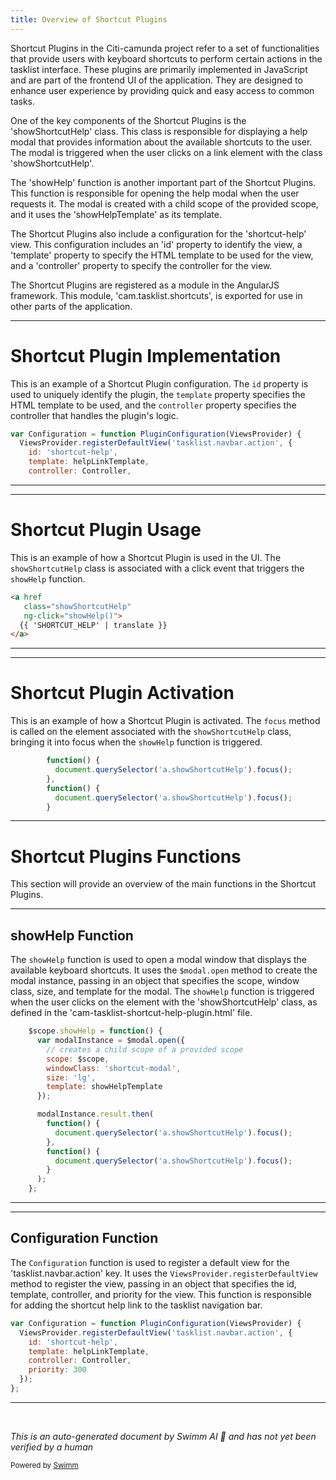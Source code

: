 ```yaml
---
title: Overview of Shortcut Plugins
---
```

Shortcut Plugins in the Citi-camunda project refer to a set of functionalities that provide users with keyboard shortcuts to perform certain actions in the tasklist interface. These plugins are primarily implemented in JavaScript and are part of the frontend UI of the application. They are designed to enhance user experience by providing quick and easy access to common tasks.

One of the key components of the Shortcut Plugins is the 'showShortcutHelp' class. This class is responsible for displaying a help modal that provides information about the available shortcuts to the user. The modal is triggered when the user clicks on a link element with the class 'showShortcutHelp'.

The 'showHelp' function is another important part of the Shortcut Plugins. This function is responsible for opening the help modal when the user requests it. The modal is created with a child scope of the provided scope, and it uses the 'showHelpTemplate' as its template.

The Shortcut Plugins also include a configuration for the 'shortcut-help' view. This configuration includes an 'id' property to identify the view, a 'template' property to specify the HTML template to be used for the view, and a 'controller' property to specify the controller for the view.

The Shortcut Plugins are registered as a module in the AngularJS framework. This module, 'cam.tasklist.shortcuts', is exported for use in other parts of the application.

<SwmSnippet path="/webapps/frontend/ui/tasklist/client/scripts/shortcuts/plugins/action/cam-tasklist-shortcut-help-plugin.js" line="70">

---

# Shortcut Plugin Implementation

This is an example of a Shortcut Plugin configuration. The `id` property is used to uniquely identify the plugin, the `template` property specifies the HTML template to be used, and the `controller` property specifies the controller that handles the plugin's logic.

```javascript
var Configuration = function PluginConfiguration(ViewsProvider) {
  ViewsProvider.registerDefaultView('tasklist.navbar.action', {
    id: 'shortcut-help',
    template: helpLinkTemplate,
    controller: Controller,
```

---

</SwmSnippet>

<SwmSnippet path="/webapps/frontend/ui/tasklist/client/scripts/shortcuts/plugins/action/cam-tasklist-shortcut-help-plugin.html" line="1">

---

# Shortcut Plugin Usage

This is an example of how a Shortcut Plugin is used in the UI. The `showShortcutHelp` class is associated with a click event that triggers the `showHelp` function.

```html
<a href
   class="showShortcutHelp"
   ng-click="showHelp()">
  {{ 'SHORTCUT_HELP' | translate }}
</a>
```

---

</SwmSnippet>

<SwmSnippet path="/webapps/frontend/ui/tasklist/client/scripts/shortcuts/plugins/action/cam-tasklist-shortcut-help-plugin.js" line="59">

---

# Shortcut Plugin Activation

This is an example of how a Shortcut Plugin is activated. The `focus` method is called on the element associated with the `showShortcutHelp` class, bringing it into focus when the `showHelp` function is triggered.

```javascript
        function() {
          document.querySelector('a.showShortcutHelp').focus();
        },
        function() {
          document.querySelector('a.showShortcutHelp').focus();
        }
```

---

</SwmSnippet>

# Shortcut Plugins Functions

This section will provide an overview of the main functions in the Shortcut Plugins.

<SwmSnippet path="/webapps/frontend/ui/tasklist/client/scripts/shortcuts/plugins/action/cam-tasklist-shortcut-help-plugin.js" line="49">

---

## showHelp Function

The `showHelp` function is used to open a modal window that displays the available keyboard shortcuts. It uses the `$modal.open` method to create the modal instance, passing in an object that specifies the scope, window class, size, and template for the modal. The `showHelp` function is triggered when the user clicks on the element with the 'showShortcutHelp' class, as defined in the 'cam-tasklist-shortcut-help-plugin.html' file.

```javascript
    $scope.showHelp = function() {
      var modalInstance = $modal.open({
        // creates a child scope of a provided scope
        scope: $scope,
        windowClass: 'shortcut-modal',
        size: 'lg',
        template: showHelpTemplate
      });

      modalInstance.result.then(
        function() {
          document.querySelector('a.showShortcutHelp').focus();
        },
        function() {
          document.querySelector('a.showShortcutHelp').focus();
        }
      );
    };
```

---

</SwmSnippet>

<SwmSnippet path="/webapps/frontend/ui/tasklist/client/scripts/shortcuts/plugins/action/cam-tasklist-shortcut-help-plugin.js" line="70">

---

## Configuration Function

The `Configuration` function is used to register a default view for the 'tasklist.navbar.action' key. It uses the `ViewsProvider.registerDefaultView` method to register the view, passing in an object that specifies the id, template, controller, and priority for the view. This function is responsible for adding the shortcut help link to the tasklist navigation bar.

```javascript
var Configuration = function PluginConfiguration(ViewsProvider) {
  ViewsProvider.registerDefaultView('tasklist.navbar.action', {
    id: 'shortcut-help',
    template: helpLinkTemplate,
    controller: Controller,
    priority: 300
  });
};
```

---

</SwmSnippet>

&nbsp;

*This is an auto-generated document by Swimm AI 🌊 and has not yet been verified by a human*

<SwmMeta version="3.0.0" repo-id="Z2l0aHViJTNBJTNBQ2l0aS1jYW11bmRhJTNBJTNBZ2lsYWRuYXZvdA==" repo-name="Citi-camunda" doc-type="overview"><sup>Powered by [Swimm](/)</sup></SwmMeta>
